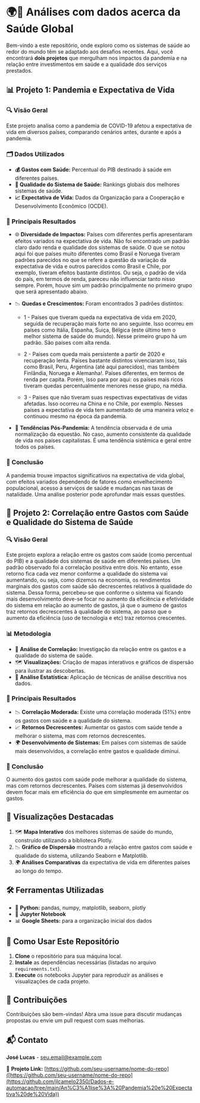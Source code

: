 # 🌍💉 Análises com dados acerca da Saúde Global

Bem-vindo a este repositório, onde exploro como os sistemas de saúde ao redor do mundo têm se adaptado aos desafios recentes. Aqui, você encontrará **dois projetos** que mergulham nos impactos da pandemia e na relação entre investimentos em saúde e a qualidade dos serviços prestados.

## **📊 Projeto 1: Pandemia e Expectativa de Vida**

### 🔍 Visão Geral
Este projeto analisa como a pandemia de COVID-19 afetou a expectativa de vida em diversos países, comparando cenários antes, durante e após a pandemia.

### 🗂️ Dados Utilizados
- **💰 Gastos com Saúde:** Percentual do PIB destinado à saúde em diferentes países.
- **🏥 Qualidade do Sistema de Saúde:** Rankings globais dos melhores sistemas de saúde.
- **📈 Expectativa de Vida:** Dados da Organização para a Cooperação e Desenvolvimento Econômico (OCDE).

### 🔑 Principais Resultados
- 🌐 **Diversidade de Impactos:** Países com diferentes perfis apresentaram efeitos variados na expectativa de vida. Não foi encontrado um padrão claro dado renda e qualidade dos sistemas de saúde. O que se notou aqui foi que países muito diferentes como Brasil e Noruega tiveram padrões parecidos no que se refere a questão da variação da expectativa de vida e outros parecidos como Brasil e Chile, por exemplo, tiveram efeitos bastante distintos. Ou seja, o padrão de vida do país, em termos de renda, pareceu não influenciar tanto nisso sempre. Porém, houve sim um padrão principalmente no primeiro grupo que será apresentado abaixo.
- 📉 **Quedas e Crescimentos:** Foram encontrados 3 padrões distintos:
    - 1 - Países que tiveram queda na expectativa de vida em 2020, seguida de recuperação mais forte no ano seguinte. Isso ocorreu em  países como Itália, Espanha, Suiça, Bélgica (este último tem o melhor sistema de saúde do mundo). Nesse primeiro grupo há um padrão. São países com alta renda.
 
    - 2 - Países com queda mais persistente a partir de 2020 e recuperação lenta. Países bastante distintos vivenciaram isso, tais como Brasil, Peru, Argentina (até aqui parecidos), mas também Finlândia, Noruega e Alemanha!. Países diferentes, em termos de renda per capita. Porém, isso para por aqui: os países mais ricos tiveram quedas percentualmente menores nesse grupo, na média.
    - 3 - Países que não tiveram suas respectivas expectativas de vidas afetadas. Isso ocorreu na China e no Chile, por exemplo. Nesses países a expectativa de vida tem aumentado de uma maneira veloz e continuou mesmo na época da pandemia.
    
- 🧭 **Tendências Pós-Pandemia:** A tendência observada é de uma normalização da equestão. No caso, aumento consistente da qualidade de vida nos países capitalistas. É uma tendência sistêmica e geral entre todos os países.

### 💬 Conclusão
A pandemia trouxe impactos significativos na expectativa de vida global, com efeitos variados dependendo de fatores como envelhecimento populacional, acesso a serviços de saúde e mudanças nas taxas de natalidade. Uma análise posterior pode aprofundar mais essas questões.

## **💼 Projeto 2: Correlação entre Gastos com Saúde e Qualidade do Sistema de Saúde**

### 🔍 Visão Geral
Este projeto explora a relação entre os gastos com saúde (como percentual do PIB) e a qualidade dos sistemas de saúde em diferentes países. Um padrão observado foi a correlação positiva entre dois. No entanto, esse retorno fica cada vez menor conforme a qualidade do sistema vai aumentando, ou seja, como dizemos na economia, os rendimentos marginais dos gastos com saúde são decrescentes relativos à qualidade do sistema. Dessa forma, percebeu-se que conforme o sistema vai ficando mais desenvolvimento deve-se focar no aumento da eficiência e efetividade do sistema em relação ao aumento de gastos, já que o aumeno de gastos traz retornos decrescentes à qualidade do sistema, ao passo que o aumento da eficiência (uso de tecnologia e etc) traz retornos crescentes.

### 📊 Metodologia
- 🔗 **Análise de Correlação:** Investigação da relação entre os gastos e a qualidade do sistema de saúde.
- 🗺️ **Visualizações:** Criação de mapas interativos e gráficos de dispersão para ilustrar as descobertas.
- 🧠 **Análise Estatística:** Aplicação de técnicas de análise descritiva nos dados.

### 🔑 Principais Resultados
- 📉 **Correlação Moderada:** Existe uma correlação moderada (51%) entre os gastos com saúde e a qualidade do sistema.
- 📈 **Retornos Decrescentes:** Aumentar os gastos com saúde tende a melhorar o sistema, mas com retornos decrescentes.
- 🌍 **Desenvolvimento de Sistemas:** Em países com sistemas de saúde mais desenvolvidos, a correlação entre gastos e qualidade diminui.

### 💬 Conclusão
O aumento dos gastos com saúde pode melhorar a qualidade do sistema, mas com retornos decrescentes. Países com sistemas já desenvolvidos devem focar mais em eficiência do que em simplesmente em aumentar os gastos.

## 🌟 Visualizações Destacadas
1. 🗺️ **Mapa Interativo** dos melhores sistemas de saúde do mundo, construído utilizando a biblioteca Plotly.
2. 📉 **Gráfico de Dispersão** mostrando a relação entre gastos com saúde e qualidade do sistema, utilizando Seaborn e Matplotlib.
3. 🌍 **Análises Comparativas** da expectativa de vida em diferentes países ao longo do tempo.

## 🛠️ Ferramentas Utilizadas
- 🐍 **Python:** pandas, numpy, matplotlib, seaborn, plotly
- 📓 **Jupyter Notebook**
- 📊 **Google Sheets:** para a organização inicial dos dados

## 📝 Como Usar Este Repositório
1. **Clone** o repositório para sua máquina local.
2. **Instale** as dependências necessárias (listadas no arquivo `requirements.txt`).
3. **Execute** os notebooks Jupyter para reproduzir as análises e visualizações de cada projeto.

## 🤝 Contribuições
Contribuições são bem-vindas! Abra uma issue para discutir mudanças propostas ou envie um pull request com suas melhorias.

## 📬 Contato
**José Lucas** - [seu.email@example.com](mailto:jlcam3250@gmail.com)

🔗 **Projeto Link:** [https://github.com/seu-username/nome-do-repo]([https://github.com/seu-username/nome-do-repo](https://github.com/jlcamelo2350/Dados-e-automacao/tree/main/An%C3%A1lise%3A%20Pandemia%20e%20Expectativa%20de%20Vida))
